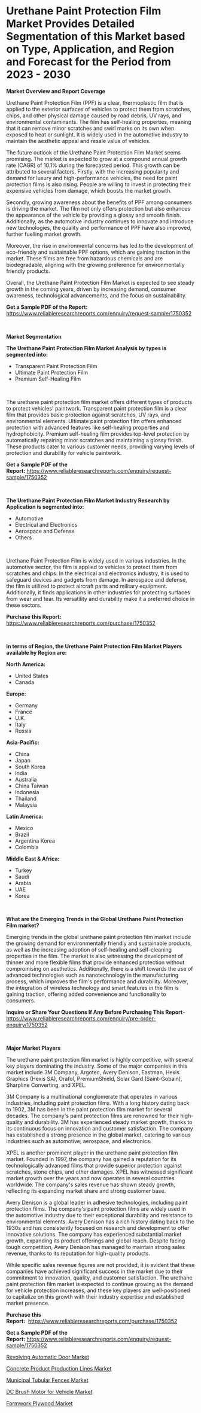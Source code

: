 <p><h1>Urethane Paint Protection Film Market Provides Detailed Segmentation of this Market based on Type, Application, and Region and Forecast for the Period from 2023 - 2030</h1></p><p><strong>Market Overview and Report Coverage</strong></p>
<p><p>Urethane Paint Protection Film (PPF) is a clear, thermoplastic film that is applied to the exterior surfaces of vehicles to protect them from scratches, chips, and other physical damage caused by road debris, UV rays, and environmental contaminants. The film has self-healing properties, meaning that it can remove minor scratches and swirl marks on its own when exposed to heat or sunlight. It is widely used in the automotive industry to maintain the aesthetic appeal and resale value of vehicles.</p><p>The future outlook of the Urethane Paint Protection Film Market seems promising. The market is expected to grow at a compound annual growth rate (CAGR) of 10.1% during the forecasted period. This growth can be attributed to several factors. Firstly, with the increasing popularity and demand for luxury and high-performance vehicles, the need for paint protection films is also rising. People are willing to invest in protecting their expensive vehicles from damage, which boosts the market growth.</p><p>Secondly, growing awareness about the benefits of PPF among consumers is driving the market. The film not only offers protection but also enhances the appearance of the vehicle by providing a glossy and smooth finish. Additionally, as the automotive industry continues to innovate and introduce new technologies, the quality and performance of PPF have also improved, further fuelling market growth.</p><p>Moreover, the rise in environmental concerns has led to the development of eco-friendly and sustainable PPF options, which are gaining traction in the market. These films are free from hazardous chemicals and are biodegradable, aligning with the growing preference for environmentally friendly products.</p><p>Overall, the Urethane Paint Protection Film Market is expected to see steady growth in the coming years, driven by increasing demand, consumer awareness, technological advancements, and the focus on sustainability.</p></p>
<p><strong>Get a Sample PDF of the Report:</strong> <a href="https://www.reliableresearchreports.com/enquiry/request-sample/1750352">https://www.reliableresearchreports.com/enquiry/request-sample/1750352</a></p>
<p>&nbsp;</p>
<p><strong>Market Segmentation</strong></p>
<p><strong>The Urethane Paint Protection Film Market Analysis by types is segmented into:</strong></p>
<p><ul><li>Transparent Paint Protection Film</li><li>Ultimate Paint Protection Film</li><li>Premium Self-Healing Film</li></ul></p>
<p>&nbsp;</p>
<p><p>The urethane paint protection film market offers different types of products to protect vehicles' paintwork. Transparent paint protection film is a clear film that provides basic protection against scratches, UV rays, and environmental elements. Ultimate paint protection film offers enhanced protection with advanced features like self-healing properties and hydrophobicity. Premium self-healing film provides top-level protection by automatically repairing minor scratches and maintaining a glossy finish. These products cater to various customer needs, providing varying levels of protection and durability for vehicle paintwork.</p></p>
<p><strong>Get a Sample PDF of the Report:</strong>&nbsp;<a href="https://www.reliableresearchreports.com/enquiry/request-sample/1750352">https://www.reliableresearchreports.com/enquiry/request-sample/1750352</a></p>
<p>&nbsp;</p>
<p><strong>The Urethane Paint Protection Film Market Industry Research by Application is segmented into:</strong></p>
<p><ul><li>Automotive</li><li>Electrical and Electronics</li><li>Aerospace and Defense</li><li>Others</li></ul></p>
<p>&nbsp;</p>
<p><p>Urethane Paint Protection Film is widely used in various industries. In the automotive sector, the film is applied to vehicles to protect them from scratches and chips. In the electrical and electronics industry, it is used to safeguard devices and gadgets from damage. In aerospace and defense, the film is utilized to protect aircraft parts and military equipment. Additionally, it finds applications in other industries for protecting surfaces from wear and tear. Its versatility and durability make it a preferred choice in these sectors.</p></p>
<p><strong>Purchase this Report:</strong>&nbsp; <a href="https://www.reliableresearchreports.com/purchase/1750352">https://www.reliableresearchreports.com/purchase/1750352</a></p>
<p>&nbsp;</p>
<p><strong>In terms of Region, the Urethane Paint Protection Film Market Players available by Region are:</strong></p>
<p>
    <p> <strong> North America: </strong>
        <ul>
            <li>United States</li>
            <li>Canada</li>
        </ul>
        </p> 
    <p> <strong> Europe: </strong>
        <ul>
            <li>Germany</li>
            <li>France</li>
            <li>U.K.</li>
            <li>Italy</li>
            <li>Russia</li>
        </ul>
        </p> 
    <p> <strong> Asia-Pacific: </strong>
        <ul>
            <li>China</li>
            <li>Japan</li>
            <li>South Korea</li>
            <li>India</li>
            <li>Australia</li>
            <li>China Taiwan</li>
            <li>Indonesia</li>
            <li>Thailand</li>
            <li>Malaysia</li>
        </ul>
        </p> 
    <p> <strong> Latin America: </strong>
        <ul>
            <li>Mexico</li>
            <li>Brazil</li>
            <li>Argentina Korea</li>
            <li>Colombia</li>
        </ul>
        </p> 
    <p> <strong> Middle East & Africa: </strong>
        <ul>
            <li>Turkey</li>
            <li>Saudi</li>
            <li>Arabia</li>
            <li>UAE</li>
            <li>Korea</li>
        </ul>
    </p>
    </p>
<p>&nbsp;</p>
<p><strong>What are the Emerging Trends in the Global Urethane Paint Protection Film market?</strong></p>
<p><p>Emerging trends in the global urethane paint protection film market include the growing demand for environmentally friendly and sustainable products, as well as the increasing adoption of self-healing and self-cleaning properties in the film. The market is also witnessing the development of thinner and more flexible films that provide enhanced protection without compromising on aesthetics. Additionally, there is a shift towards the use of advanced technologies such as nanotechnology in the manufacturing process, which improves the film's performance and durability. Moreover, the integration of wireless technology and smart features in the film is gaining traction, offering added convenience and functionality to consumers.</p></p>
<p><strong>Inquire or Share Your Questions If Any Before Purchasing This Report</strong>- <a href="https://www.reliableresearchreports.com/enquiry/pre-order-enquiry/1750352">https://www.reliableresearchreports.com/enquiry/pre-order-enquiry/1750352</a></p>
<p>&nbsp;</p>
<p><strong>Major Market Players</strong></p>
<p><p>The urethane paint protection film market is highly competitive, with several key players dominating the industry. Some of the major companies in this market include 3M Company, Argotec, Avery Denison, Eastman, Hexis Graphics (Hexis SA), Orafol, PremiumShield, Solar Gard (Saint-Gobain), Sharpline Converting, and XPEL.</p><p>3M Company is a multinational conglomerate that operates in various industries, including paint protection films. With a long history dating back to 1902, 3M has been in the paint protection film market for several decades. The company's paint protection films are renowned for their high-quality and durability. 3M has experienced steady market growth, thanks to its continuous focus on innovation and customer satisfaction. The company has established a strong presence in the global market, catering to various industries such as automotive, aerospace, and electronics.</p><p>XPEL is another prominent player in the urethane paint protection film market. Founded in 1997, the company has gained a reputation for its technologically advanced films that provide superior protection against scratches, stone chips, and other damages. XPEL has witnessed significant market growth over the years and now operates in several countries worldwide. The company's sales revenue has shown steady growth, reflecting its expanding market share and strong customer base.</p><p>Avery Denison is a global leader in adhesive technologies, including paint protection films. The company's paint protection films are widely used in the automotive industry due to their exceptional durability and resistance to environmental elements. Avery Denison has a rich history dating back to the 1930s and has consistently focused on research and development to offer innovative solutions. The company has experienced substantial market growth, expanding its product offerings and global reach. Despite facing tough competition, Avery Denison has managed to maintain strong sales revenue, thanks to its reputation for high-quality products.</p><p>While specific sales revenue figures are not provided, it is evident that these companies have achieved significant success in the market due to their commitment to innovation, quality, and customer satisfaction. The urethane paint protection film market is expected to continue growing as the demand for vehicle protection increases, and these key players are well-positioned to capitalize on this growth with their industry expertise and established market presence.</p></p>
<p><strong>Purchase this Report:</strong>&nbsp;&nbsp;<a href="https://www.reliableresearchreports.com/purchase/1750352">https://www.reliableresearchreports.com/purchase/1750352</a></p>
<p></p>
<p><strong>Get a Sample PDF of the Report:</strong>&nbsp;<a href="https://www.reliableresearchreports.com/enquiry/request-sample/1750352">https://www.reliableresearchreports.com/enquiry/request-sample/1750352</a></p>
<p><p><a href="https://medium.com/@randallbode/revolving-automatic-door-market-share-evolution-and-market-growth-trends-2023-2030-3b8455de8d14">Revolving Automatic Door Market</a></p><p><a href="https://medium.com/@madelynyost/decoding-concrete-product-production-lines-market-metrics-market-share-trends-and-growth-33fce16db474">Concrete Product Production Lines Market</a></p><p><a href="https://medium.com/@loyceharber/municipal-tubular-fences-market-exploring-market-share-market-trends-and-future-growth-8e0c0149568e">Municipal Tubular Fences Market</a></p><p><a href="https://medium.com/@hazelbrakus/dc-brush-motor-for-vehicle-market-insight-market-trends-growth-forecasted-from-2023-to-2030-47cbc7acfd04">DC Brush Motor for Vehicle Market</a></p><p><a href="https://github.com/RickHolmes3/Market-Research-Report-List-2/blob/main/formwork-plywood-market.md">Formwork Plywood Market</a></p></p>